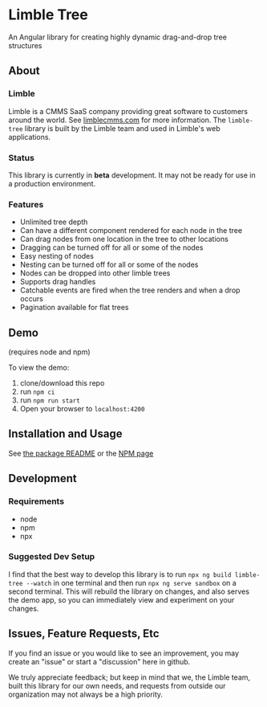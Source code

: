 # Limble Tree

An Angular library for creating highly dynamic drag-and-drop tree structures

## About

### Limble

Limble is a CMMS SaaS company providing great software to customers around the world. See [limblecmms.com](https://limblecmms.com) for more information. The `limble-tree` library is built by the Limble team and used in Limble's web applications.

### Status

This library is currently in **beta** development. It may not be ready for use in a production environment.

### Features

-  Unlimited tree depth
-  Can have a different component rendered for each node in the tree
-  Can drag nodes from one location in the tree to other locations
-  Dragging can be turned off for all or some of the nodes
-  Easy nesting of nodes
-  Nesting can be turned off for all or some of the nodes
-  Nodes can be dropped into other limble trees
-  Supports drag handles
-  Catchable events are fired when the tree renders and when a drop occurs
-  Pagination available for flat trees

## Demo

(requires node and npm)

To view the demo:

1. clone/download this repo
2. run `npm ci`
3. run `npm run start`
4. Open your browser to `localhost:4200`

## Installation and Usage

See [the package README](https://github.com/LimbleCMMS/limble-tree/blob/main/projects/limble-tree/README.md) or the [NPM page](https://www.npmjs.com/package/@limble/limble-tree)

## Development

### Requirements

-  node
-  npm
-  npx

### Suggested Dev Setup

I find that the best way to develop this library is to run `npx ng build limble-tree --watch` in one terminal and then run `npx ng serve sandbox` on a second terminal. This will rebuild the library on changes, and also serves the demo app, so you can immediately view and experiment on your changes.

## Issues, Feature Requests, Etc

If you find an issue or you would like to see an improvement, you may create an "issue" or start a "discussion" here in github.

We truly appreciate feedback; but keep in mind that we, the Limble team, built this library for our own needs, and requests from outside our organization may not always be a high priority.
